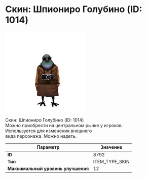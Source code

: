 # Скин: Шпиониро Голубино (ID: 1014)

![Item Image](../img/8792.webp?raw=true)

Скин: Шпиониро Голубино (ID: 1014)<br>Можно приобрести на центральном рынке у игроков.<br>Используется для изменения внешнего<br>вида персонажа. Можно надеть.


| Параметр | Значение |
|----------|----------|
| **ID** | 8792 |
| **Тип** | ITEM_TYPE_SKIN |
| **Максимальный уровень улучшения** | 12 |

